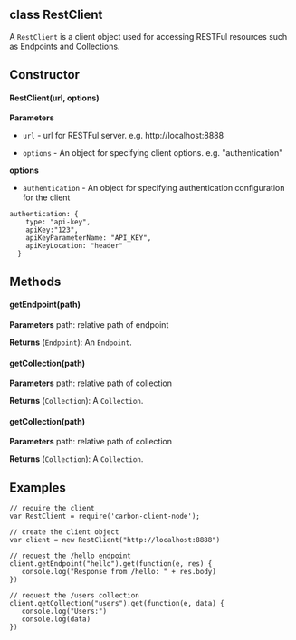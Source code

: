 class RestClient
----------

A ```RestClient``` is a client object used for accessing RESTFul resources such as Endpoints and Collections.

Constructor
----------
#### RestClient(url, options)
**Parameters**
* ```url``` - url for RESTFul server. e.g. http://localhost:8888

* ```options``` - An object for specifying client options. e.g. "authentication"

**options**
* ```authentication``` - An object for specifying authentication configuration for the client
```
authentication: {
    type: "api-key",
    apiKey:"123",
    apiKeyParameterName: "API_KEY",
    apiKeyLocation: "header"
  }
```
Methods
----------

#### getEndpoint(path)

**Parameters**
path: relative path of endpoint

**Returns** (```Endpoint```): An ```Endpoint```.

#### getCollection(path)

**Parameters**
path: relative path of collection

**Returns** (```Collection```): A ```Collection```.

#### getCollection(path)

**Parameters**
path: relative path of collection

**Returns** (```Collection```): A ```Collection```.


Examples
----------

```node
// require the client
var RestClient = require('carbon-client-node');

// create the client object
var client = new RestClient("http://localhost:8888")

// request the /hello endpoint
client.getEndpoint("hello").get(function(e, res) {
   console.log("Response from /hello: " + res.body)
})

// request the /users collection
client.getCollection("users").get(function(e, data) {
   console.log("Users:")
   console.log(data)
})
```


